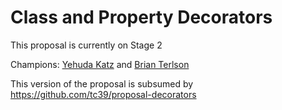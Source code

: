 Class and Property Decorators
====

This proposal is currently on Stage 2

Champions: [Yehuda Katz](https://twitter.com/wycats) and [Brian Terlson](https://twitter.com/bterlson)

This version of the proposal is subsumed by https://github.com/tc39/proposal-decorators
